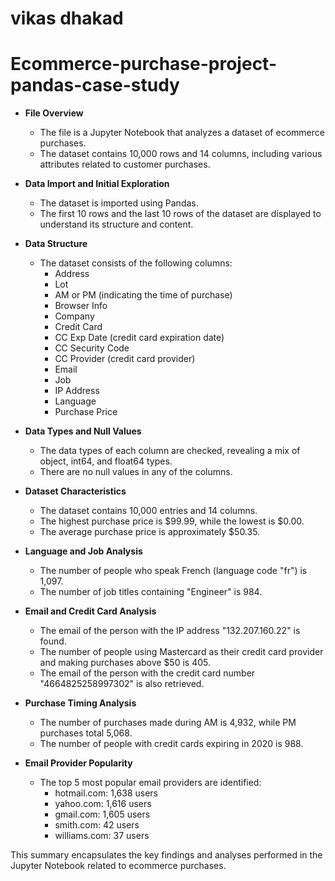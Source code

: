 # vikas dhakad
# Ecommerce-purchase-project-pandas-case-study


- **File Overview**
  - The file is a Jupyter Notebook that analyzes a dataset of ecommerce purchases.
  - The dataset contains 10,000 rows and 14 columns, including various attributes related to customer purchases.

- **Data Import and Initial Exploration**
  - The dataset is imported using Pandas.
  - The first 10 rows and the last 10 rows of the dataset are displayed to understand its structure and content.

- **Data Structure**
  - The dataset consists of the following columns:
    - Address
    - Lot
    - AM or PM (indicating the time of purchase)
    - Browser Info
    - Company
    - Credit Card
    - CC Exp Date (credit card expiration date)
    - CC Security Code
    - CC Provider (credit card provider)
    - Email
    - Job
    - IP Address
    - Language
    - Purchase Price

- **Data Types and Null Values**
  - The data types of each column are checked, revealing a mix of object, int64, and float64 types.
  - There are no null values in any of the columns.

- **Dataset Characteristics**
  - The dataset contains 10,000 entries and 14 columns.
  - The highest purchase price is $99.99, while the lowest is $0.00.
  - The average purchase price is approximately $50.35.

- **Language and Job Analysis**
  - The number of people who speak French (language code "fr") is 1,097.
  - The number of job titles containing "Engineer" is 984.

- **Email and Credit Card Analysis**
  - The email of the person with the IP address "132.207.160.22" is found.
  - The number of people using Mastercard as their credit card provider and making purchases above $50 is 405.
  - The email of the person with the credit card number "4664825258997302" is also retrieved.

- **Purchase Timing Analysis**
  - The number of purchases made during AM is 4,932, while PM purchases total 5,068.
  - The number of people with credit cards expiring in 2020 is 988.

- **Email Provider Popularity**
  - The top 5 most popular email providers are identified:
    - hotmail.com: 1,638 users
    - yahoo.com: 1,616 users
    - gmail.com: 1,605 users
    - smith.com: 42 users
    - williams.com: 37 users

This summary encapsulates the key findings and analyses performed in the Jupyter Notebook related to ecommerce purchases.
